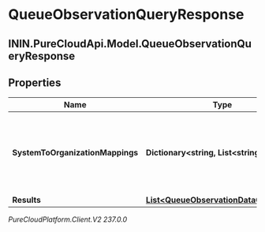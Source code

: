 # QueueObservationQueryResponse

## ININ.PureCloudApi.Model.QueueObservationQueryResponse

## Properties

|Name | Type | Description | Notes|
|------------ | ------------- | ------------- | -------------|
| **SystemToOrganizationMappings** | **Dictionary&lt;string, List&lt;string&gt;&gt;** | A mapping from system presence to a list of organization presence ids | [optional] |
| **Results** | [**List&lt;QueueObservationDataContainer&gt;**](QueueObservationDataContainer) |  | [optional] |



_PureCloudPlatform.Client.V2 237.0.0_
